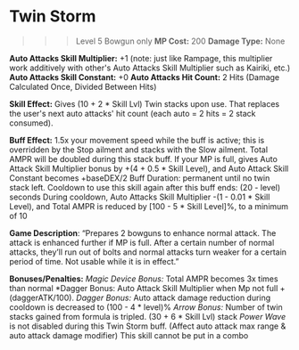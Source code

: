 # __Twin Storm__ #
>>> Level 5
Bowgun only
**MP Cost:** 200
**Damage Type:** None

**Auto Attacks Skill Multiplier:** +1 (note: just like Rampage, this multiplier work additively with other's Auto Attacks Skill Multiplier such as Kairiki, etc.)
**Auto Attacks Skill Constant:** +0
**Auto Attacks Hit Count:** 2 Hits (Damage Calculated Once, Divided Between Hits)

**Skill Effect:**
Gives (10 + 2 * Skill Lvl) Twin stacks upon use. That replaces the user's next auto attacks' hit count (each auto = 2 hits = 2 stack consumed).

**Buff Effect:**
1.5x your movement speed while the buff is active; this is overridden by the Stop ailment and stacks with the Slow ailment.
Total AMPR will be doubled during this stack buff.
If your MP is full, gives Auto Attack Skill Multiplier bonus by +(4 + 0.5 * Skill Level), and Auto Attack Skill Constant becomes +baseDEX/2
Buff Duration: permanent until no twin stack left.
Cooldown to use this skill again after this buff ends: (20 - level) seconds
During cooldown, Auto Attacks Skill Multiplier -(1 - 0.01 * Skill Level), and Total AMPR is reduced by [100 - 5 * Skill Level]%, to a minimum of 10

**Game Description**: “Prepares 2 bowguns to enhance normal attack. The attack is enhanced further if MP is full. After a certain number of normal attacks, they’ll run out of bolts and normal attacks turn weaker for a certain period of time. Not usable while it is in effect.”

**Bonuses/Penalties:**
*Magic Device Bonus:* Total AMPR becomes 3x times than normal
*Dagger Bonus: Auto Attack Skill Multiplier when Mp not full +(daggerATK/100).
*Dagger Bonus:* Auto attack damage reduction during cooldown is decreased to (100 - 4 * level)%
*Arrow Bonus:* Number of twin stacks gained from formula is tripled. (30 + 6 * Skill Lvl) stack
*Power Wave* is not disabled during this Twin Storm buff. (Affect auto attack max range & auto attack damage modifier)
This skill cannot be put in a combo
